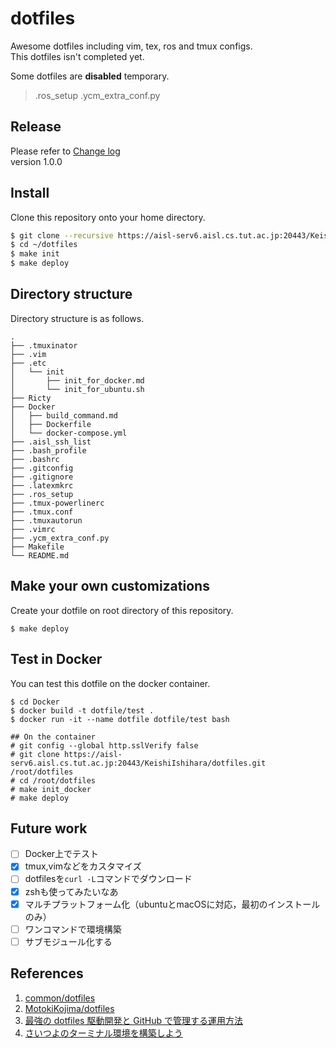 # dotfiles
Awesome dotfiles including vim, tex, ros and tmux configs.  
This dotfiles isn't completed yet. 

Some dotfiles are **disabled** temporary.  
>.ros_setup .ycm_extra_conf.py

## Release
Please refer to [Change log](https://aisl-serv6.aisl.cs.tut.ac.jp:20443/KeishiIshihara/dotfiles/blob/master/CHANGELOG.md)  
version 1.0.0

## Install 
Clone this repository onto your home directory.
```bash
$ git clone --recursive https://aisl-serv6.aisl.cs.tut.ac.jp:20443/KeishiIshihara/dotfiles.git ~/dotfiles
$ cd ~/dotfiles
$ make init
$ make deploy
```

## Directory structure
Directory structure is as follows.

```
.
├── .tmuxinator
├── .vim
├── .etc
│   └── init
│       ├── init_for_docker.md
│       └── init_for_ubuntu.sh
├── Ricty
├── Docker
│   ├── build_command.md
│   ├── Dockerfile
│   └── docker-compose.yml
├── .aisl_ssh_list
├── .bash_profile
├── .bashrc
├── .gitconfig
├── .gitignore
├── .latexmkrc
├── .ros_setup
├── .tmux-powerlinerc
├── .tmux.conf
├── .tmuxautorun
├── .vimrc
├── .ycm_extra_conf.py
├── Makefile
└── README.md
```

## Make your own customizations
Create your dotfile on root directory of this repository.
```
$ make deploy
```

## Test in Docker
You can test this dotfile on the docker container.
```
$ cd Docker
$ docker build -t dotfile/test .
$ docker run -it --name dotfile dotfile/test bash

## On the container
# git config --global http.sslVerify false
# git clone https://aisl-serv6.aisl.cs.tut.ac.jp:20443/KeishiIshihara/dotfiles.git /root/dotfiles
# cd /root/dotfiles
# make init_docker
# make deploy
```

## Future work
- [ ] Docker上でテスト
- [x] tmux,vimなどをカスタマイズ
- [ ] dotfilesを`curl -L`コマンドでダウンロード
- [x] zshも使ってみたいなあ
- [x] マルチプラットフォーム化（ubuntuとmacOSに対応，最初のインストールのみ）
- [ ] ワンコマンドで環境構築
- [ ] サブモジュール化する

## References
1. [common/dotfiles](https://aisl-serv6.aisl.cs.tut.ac.jp:20443/common/dotfiles)
2. [MotokiKojima/dotfiles](https://aisl-serv6.aisl.cs.tut.ac.jp:20443/MotokiKojima/dotfiles)
3. [最強の dotfiles 駆動開発と GitHub で管理する運用方法](https://qiita.com/b4b4r07/items/b70178e021bef12cd4a2)
4. [さいつよのターミナル環境を構築しよう](https://qiita.com/b4b4r07/items/09815eda8ef72e0b472e)
